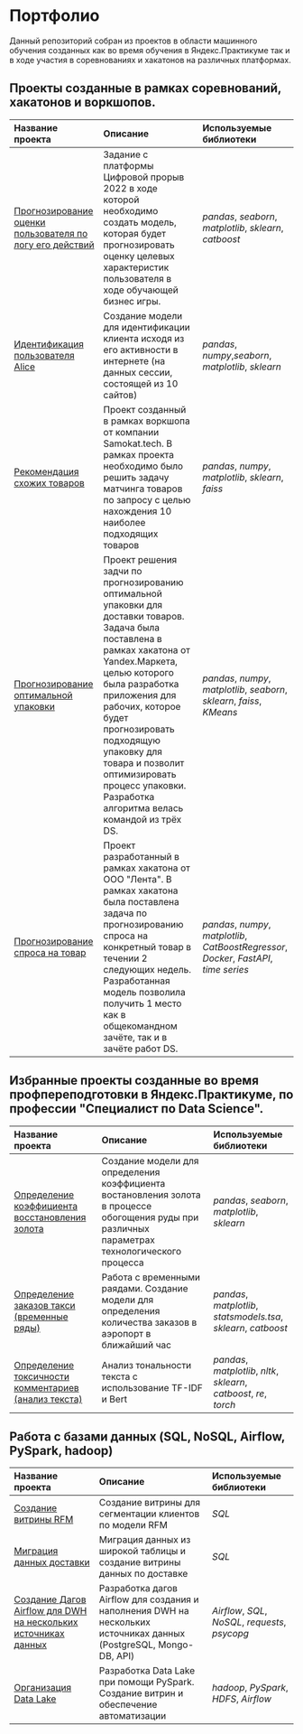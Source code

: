 # Портфолио 

Данный репозиторий собран из проектов в области машинного обучения созданных как во время обучения в Яндекс.Практикуме так и в ходе участия в соревнованиях и хакатонов на различных платформах.

## Проекты созданные в рамках соревнований, хакатонов и воркшопов.

| Название проекта | Описание | Используемые библиотеки | 
| :---------------------- | :---------------------- | :---------------------- |
| [Прогнозирование оценки пользователя по логу его действий](business_up) | Задание с платформы Цифровой прорыв 2022 в ходе которой необходимо создать модель, которая будет прогнозировать оценку целевых характеристик пользователя в ходе обучающей бизнес игры.| *pandas*, *seaborn*, *matplotlib*, *sklearn*, *catboost*|
| [Идентификация пользователя Alice](alice) | Создание модели для идентификации клиента исходя из его активности в интернете (на данных сессии, состоящей из 10 сайтов)| *pandas*, *numpy*,*seaborn*, *matplotlib*, *sklearn*|
| [Рекомендация схожих товаров](samokat) | Проект созданный в рамках воркшопа от компании Samokat.tech. В рамках проекта необходимо было решить задачу матчинга товаров по запросу с целью нахождения 10 наиболее подходящих товаров| *pandas*, *numpy*, *matplotlib*, *sklearn*, *faiss*|
| [Прогнозирование оптимальной упаковки](https://github.com/uladzislau21/YM_hackathon_Jun2023) | Проект решения задчи по прогнозированию оптимальной упаковки для доставки товаров. Задача была поставлена в рамках хакатона от Yandex.Маркета, целью которого была разработка приложения для рабочих, которое будет прогнозировать подходящую упаковку для товара и позволит оптимизировать процесс упаковки. Разработка алгоритма велась командой из трёх DS.|  *pandas*, *numpy*, *matplotlib*, *seaborn*, *sklearn*, *faiss*, *KMeans*|
| [Прогнозирование спроса на товар](https://github.com/Yaroslav-Kn/YM_hakathon_Lenta_sept2023) | Проект разработанный в рамках хакатона от ООО "Лента". В рамках хакатона была поставлена задача по прогнозированию спроса на конкретный товар в течении 2 следующих недель. Разработанная модель позволила получить 1 место как в общекомандном зачёте, так и в зачёте работ DS.|  *pandas*, *numpy*, *matplotlib*, *CatBoostRegressor*, *Docker*, *FastAPI*, *time series*|


## Избранные проекты созданные во время профпереподготовки в Яндекс.Практикуме,  по профессии  "Специалист по Data Science".

| Название проекта | Описание | Используемые библиотеки | 
| :---------------------- | :---------------------- | :---------------------- |
| [Определение коэффициента восстановления золота](gold_recovery) | Создание модели для определения коэффициента востановления золота в процессе обогощения руды при различных параметрах технологического процесса| *pandas*, *seaborn*, *matplotlib*, *sklearn*|
| [Определение заказов такси (временные ряды)](time_series_taxi) | Работа с временными раядами. Создание модели для определения количества заказов в аэропорт в ближайший час| *pandas*, *matplotlib*, *statsmodels.tsa*, *sklearn*, *catboost*|
| [Определение токсичности комментариев (анализ текста)](text_toxicity_analysis) | Анализ тональности текста с использование TF-IDF и Bert| *pandas*, *matplotlib*, *nltk*, *sklearn*, *catboost*, *re*, *torch*|


## Работа с базами данных (SQL, NoSQL, Airflow, PySpark, hadoop)

| Название проекта | Описание | Используемые библиотеки | 
| :---------------------- | :---------------------- | :---------------------- |
| [Создание витрины RFM](datamart_rfm) | Создание витрины для сегментации клиентов по модели RFM| *SQL*|
| [Миграция данных доставки](shipping_migrations) | Миграция данных из широкой таблицы и создание витрины данных по доставке| *SQL*|
| [Создание Дагов Airflow для DWH на нескольких источниках данных](dwh_order_deliveries) | Разработка дагов Airflow для создания и наполнения DWH на нескольких источниках данных (PostgreSQL, Mongo-DB, API)| *Airflow*, *SQL*, *NoSQL*, *requests*, *psycopg*|
| [Организация Data Lake](data_lake) |Разработка Data Lake при помощи PySpark. Создание витрин и обеспечение автоматизации|*hadoop*, *PySpark*, *HDFS*, *Airflow*|